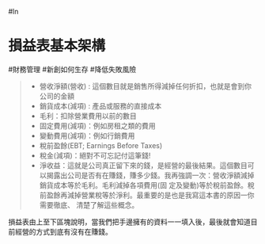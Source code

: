 #ln 

# 損益表基本架構
#財務管理 #新創如何生存 #降低失敗風險 

>- 營收淨額(營收) : 這個數目就是銷售所得減掉任何折扣，也就是會到你公司的金額
>- 銷貨成本(減項) : 產品或服務的直接成本
>- 毛利：扣除營業費用以前的數目
>- 固定費用(減項)：例如房租之類的費用
>- 變動費用(減項)：例如行銷費用
>- 稅前盈餘(EBT; Earnings Before Taxes)
>- 稅金(減項)：絕對不可忘記付這筆錢!
>- 淨收益：這就是公司真正留下來的錢，是經營的最後結果。這個數目可以揭露出公司是否有在賺錢，賺多少錢。我再強調一次：營收淨額減掉銷貨成本等於毛利。毛利減掉各項費用(固 定及變動)等於稅前盈餘。稅前盈餘再減掉營業稅等於淨利。最重要的是也是我寫這本書的原因一你需要徹底、 清楚了解這些概念。

損益表由上至下區塊說明，當我們把手邊擁有的資料一一填入後，最後就會知道目前經營的方式到底有沒有在賺錢。
